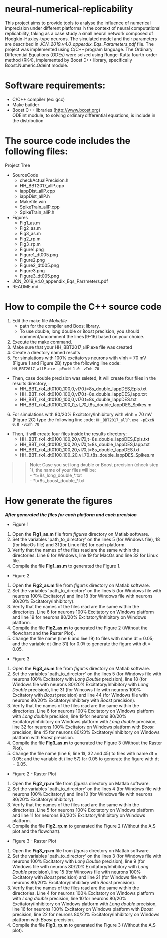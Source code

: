 # neural-numerical-replicability
This project aims to provide tools to analyse the influence of numerical imprecision under different platforms in the context of neural computational replicability, taking as a case study a small neural network composed of Hodgkin-Huxley-type neurons. The simulated model and their parameters are described in _JCN_2019_v4.0_appendix_Eqs_Parameters.pdf_ file. The project was implemented using C/C++ program language. The Ordinary Differential Equations (ODEs) were solved using Runge–Kutta fourth-order method (RK4), implemented by Boost C++ library, specifically Boost.Numeric.Odeint module.

# Software requirements:
- C/C++ compiler (ex: gcc)
- Make builder
- Boost C++ libraries (http://www.boost.org)<br>
    ODEint module, to solving ordinary differential equations, is include in the distribution 

# The source code includes the following files:
Project Tree
  - SourceCode
    - checkActualPrecision.h
    - HH_BBT2017_allP.cpp
    - iappDist_allP.cpp
    - iappDist_allP.h
    - Makefile.win
    - SpikeTrain_allP.cpp
    - SpikeTrain_allP.h
  - Figures
    - Fig1_as.m
    - Fig2_as.m
    - Fig3_as.m
    - Fig2_rp.m
    - Fig3_rp.m
    - Figure1.png
    - Figure1_dt005.png
    - Figure2.png
    - Figure2_dt005.png
    - Figure3.png
    - Figure3_dt005.png
  - JCN_2019_v4.0_appendix_Eqs_Parameters.pdf
  - README.md 
	
# How to compile the C++ source code 
1. Edit the make file *Makefile*
   - path for the compiler and Boost library. 
   - To use double, long double or Boost precision, you should comment/uncomment the lines (9-16) based on your choice. 
2. Execute the make command.
3. Make sure that your HH_BBT2017_allP.exe file was created
4. Create a directory named results
5. For simulations with 100% excitatorys neurons with vInh = 70 mV (Figure 1 and Figure 2B) type the following line code:
```HH_BBT2017_allP.exe -pExcN 1.0 -vInh 70```

- Then, case double precision was seleted, It will create four files in the results directory, :
	- HH_BBT_rk4_dt0100_100,0,vI70,t=8s_double_IappDES,Epis.txt
	- HH_BBT_rk4_dt0100_100,0,vI70,t=8s_double_IappDES,Iapp.txt
	- HH_BBT_rk4_dt0100_100,0,vI70,t=8s_double_IappDES.txt
	- HH_BBT_rk4_dt0100_100_0_vI_70_t8s_double_IappDES_Spikes.m

6. For simulations with 80/20% Excitatory/Inhibitory with vInh = 70 mV (Figure 2C) type the following line code:
```HH_BBT2017_allP.exe -pExcN 0.8 -vInh 70```
- Then, It will create four files inside the results directory:
	- HH_BBT_rk4_dt0100_100,20,vI70,t=8s_double_IappDES,Epis.txt
	- HH_BBT_rk4_dt0100_100,20,vI70,t=8s_double_IappDES,Iapp.txt
	- HH_BBT_rk4_dt0100_100,20,vI70,t=8s_double_IappDES.txt
	- HH_BBT_rk4_dt0100_100_20_vI_70_t8s_double_IappDES_Spikes.m

>>Note: Case you set long double or Boost precision (check step 1), the name of your files will be:<br>
	- \*t=8s_long_double_\*.txt<br>
	- \*t=8s_boost_double_\*.txt<br> 
	
# How generate the figures
***After generated the files for each platform and each precision***
- Figure 1
1. Open the **Fig1_as.m** file from _figures_ directory on Matlab software.
2. Set the variables 'path_to_directory' on the lines 5 (for Windows file), 18 (for MacOs file) and 31(for Linux file) for  each platform.
3. Verify that the names of the files read are the same within the directories. Line 6 for Windows, line 19 for MacOs and line 32 for Linux file.
4. Compile the file **Fig1_as.m** to generated the Figure 1.

- Figure 2 
1. Open the **Fig2_as.m** file from _figures_ directory on Matlab software.
2. Set the variables 'path_to_directory' on the lines 5 (for Windows file with neurons 100% Excitatory) and line 18 (for Windows file with neurons 80/20% Excitatory/Inhibitory).
3. Verify that the names of the files read are the same within the directories. Line 6 for neurons 100% Excitatory on Windows platform and line 19 for neurons 80/20% Excitatory/Inhibitory on Windows platform.
4. Compile the file **Fig2_as.m** to generated the Figure 2 (Without the flowchart and the Raster Plot).
5. Change the file name (line 6 and line 19) to files with name dt = 0.05; and the variable dt (line 31) for 0.05 to generate the figure with dt = 0.05.

- Figure 3 
1. Open the **Fig3_as.m** file from _figures_ directory on Matlab software.
2. Set the variables 'path_to_directory' on the lines 5 (for Windows file with neurons 100% Excitatory with _Long Double_ precision), line 18 (for Windows file with neurons 80/20% Excitatory/Inhibitory with _Long Double_ precision), line 31 (for Windows file with neurons 100% Excitatory with _Boost_ precision) and line 44 (for Windows file with neurons 80/20% Excitatory/Inhibitory with _Boost_ precision).
3. Verify that the names of the files read are the same within the directories. Line 6 for neurons 100% Excitatory on Windows platform with _Long double_ precision, line 19 for neurons 80/20% Excitatory/Inhibitory on Windows platform with _Long double_ precision, line 32 for neurons 100% Excitatory on Windows platform with _Boost_ precision, line 45 for neurons 80/20% Excitatory/Inhibitory on Windows platform with _Boost_ precision.
4. Compile the file **Fig3_as.m** to generated the Figure 3 (Without the Raster Plot).
5. Change the file name (line 6, line 19, 32 and 45) to files with name dt = 0.05; and the variable dt (line 57) for 0.05 to generate the figure with dt = 0.05.

- Figure 2 - Raster Plot
1. Open the **Fig2_rp.m** file from _figures_ directory on Matlab software.
2. Set the variables 'path_to_directory' on the lines 4 (for Windows file with neurons 100% Excitatory) and line 10 (for Windows file with neurons 80/20% Excitatory/Inhibitory).
3. Verify that the names of the files read are the same within the directories. Line 5 for neurons 100% Excitatory on Windows platform and line 11 for neurons 80/20% Excitatory/Inhibitory on Windows platform.
4. Compile the file **Fig2_rp.m** to generated the Figure 2 (Without the A,S plot and the flowchart).

- Figure 3 - Raster Plot 
1. Open the **Fig3_rp.m** file from _figures_ directory on Matlab software.
2. Set the variables 'path_to_directory' on the lines 3 (for Windows file with neurons 100% Excitatory with _Long Double_ precision), line 9 (for Windows file with neurons 80/20% Excitatory/Inhibitory with _Long Double_ precision), line 15 (for Windows file with neurons 100% Excitatory with _Boost_ precision) and line 21 (for Windows file with neurons 80/20% Excitatory/Inhibitory with _Boost_ precision).
3. Verify that the names of the files read are the same within the directories. Line 4 for neurons 100% Excitatory on Windows platform with _Long double_ precision, line 10 for neurons 80/20% Excitatory/Inhibitory on Windows platform with _Long double_ precision, line 16 for neurons 100% Excitatory on Windows platform with _Boost_ precision, line 22 for neurons 80/20% Excitatory/Inhibitory on Windows platform with _Boost_ precision.
4. Compile the file **Fig3_rp.m** to generated the Figure 3 (Without the A,S plot).
